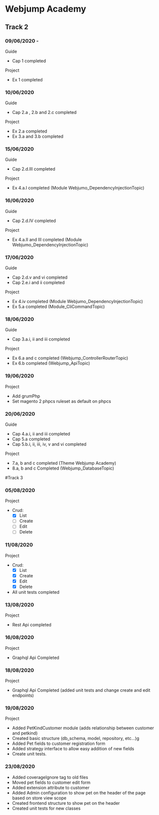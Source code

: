 # Webjump Academy
## Track 2
### 09/06/2020 - 
Guide
 - Cap 1 completed  

Project 
- Ex 1 completed

### 10/06/2020 
Guide
 - Cap 2.a , 2.b and 2.c completed

Project
 - Ex 2.a completed
 - Ex 3.a and 3.b completed

### 15/06/2020
Guide
 - Cap 2.d.III completed 

Project
- Ex 4.a.I completed (Module Webjumo_DependencyInjectionTopic)

### 16/06/2020
Guide
 - Cap 2.d.IV completed 

Project
- Ex 4.a.II and III completed (Module Webjumo_DependencyInjectionTopic)

### 17/06/2020
Guide
 - Cap 2.d.v and vi completed
 - Cap 2.e.i and ii completed
 
 Project
 - Ex 4.iv completed (Module Webjumo_DependencyInjectionTopic)
 - Ex 5.a completed (Module_CliCommandTopic)

### 18/06/2020
Guide
- Cap 3.a.i, ii and iii completed

Project
- Ex 6.a and c completed (Webjump_ControllerRouterTopic)
- Ex 6.b completed (Webjump_ApiTopic)

### 19/06/2020

Project
- Add grumPhp
- Set magento 2 phpcs ruleset as default on phpcs

### 20/06/2020

Guide
- Cap 4.a.i, ii and iii completed
- Cap 5.a completed
- Cap 5.b.i, ii, iii, iv, v and vi completed

Project 
- 7.a, b and c completed (Theme Webjump Academy)
- 8.a, b and c Completed (Webjump_DatabaseTopic)

#Track 3
### 05/08/2020

Project
- Crud:
    -[x] List
    -[ ] Create
    -[ ] Edit
    -[ ] Delete 
    
### 11/08/2020

Project
- Crud:
    -[x] List
    -[x] Create
    -[x] Edit
    -[x] Delete 
- All unit tests completed

### 13/08/2020

Project
- Rest Api completed

### 16/08/2020

Project
- Graphql Api Completed

### 18/08/2020

Project
- Graphql Api Completed (added unit tests and change create and edit endpoints)

### 19/08/2020

Project
- Added PetKindCustomer module (adds relationship between customer and petkind)
- Created basic structure (db_schema, model, repository, etc...)g
- Added Pet fields to customer registration form
- Added strategy interface to allow easy addition of new fields
- Create unit tests.

### 23/08/2020
- Added coverageIgnore tag to old files
- Moved pet fields to customer edit form
- Added extension attribute to customer
- Added Admin configuration to show pet on the header of the page based on store view scope
- Created frontend structure to show pet on the header
- Created unit tests for new classes



